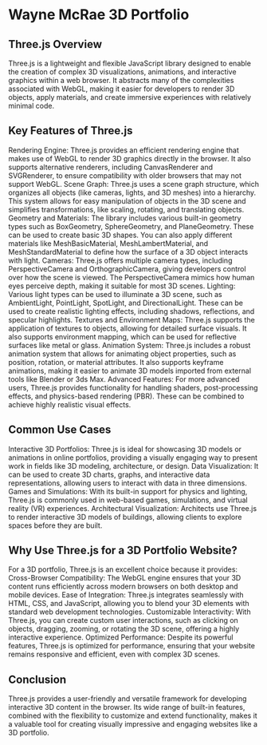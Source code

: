 # Wayne McRae 3D Portfolio

## Three.js Overview

Three.js is a lightweight and flexible JavaScript library designed to enable the creation of complex 3D visualizations, animations, and interactive graphics within a web browser. It abstracts many of the complexities associated with WebGL, making it easier for developers to render 3D objects, apply materials, and create immersive experiences with relatively minimal code.

## Key Features of Three.js

Rendering Engine: Three.js provides an efficient rendering engine that makes use of WebGL to render 3D graphics directly in the browser. It also supports alternative renderers, including CanvasRenderer and SVGRenderer, to ensure compatibility with older browsers that may not support WebGL.
Scene Graph: Three.js uses a scene graph structure, which organizes all objects (like cameras, lights, and 3D meshes) into a hierarchy. This system allows for easy manipulation of objects in the 3D scene and simplifies transformations, like scaling, rotating, and translating objects.
Geometry and Materials: The library includes various built-in geometry types such as BoxGeometry, SphereGeometry, and PlaneGeometry. These can be used to create basic 3D shapes. You can also apply different materials like MeshBasicMaterial, MeshLambertMaterial, and MeshStandardMaterial to define how the surface of a 3D object interacts with light.
Cameras: Three.js offers multiple camera types, including PerspectiveCamera and OrthographicCamera, giving developers control over how the scene is viewed. The PerspectiveCamera mimics how human eyes perceive depth, making it suitable for most 3D scenes.
Lighting: Various light types can be used to illuminate a 3D scene, such as AmbientLight, PointLight, SpotLight, and DirectionalLight. These can be used to create realistic lighting effects, including shadows, reflections, and specular highlights.
Textures and Environment Maps: Three.js supports the application of textures to objects, allowing for detailed surface visuals. It also supports environment mapping, which can be used for reflective surfaces like metal or glass.
Animation System: Three.js includes a robust animation system that allows for animating object properties, such as position, rotation, or material attributes. It also supports keyframe animations, making it easier to animate 3D models imported from external tools like Blender or 3ds Max.
Advanced Features: For more advanced users, Three.js provides functionality for handling shaders, post-processing effects, and physics-based rendering (PBR). These can be combined to achieve highly realistic visual effects.

## Common Use Cases

Interactive 3D Portfolios: Three.js is ideal for showcasing 3D models or animations in online portfolios, providing a visually engaging way to present work in fields like 3D modeling, architecture, or design.
Data Visualization: It can be used to create 3D charts, graphs, and interactive data representations, allowing users to interact with data in three dimensions.
Games and Simulations: With its built-in support for physics and lighting, Three.js is commonly used in web-based games, simulations, and virtual reality (VR) experiences.
Architectural Visualization: Architects use Three.js to render interactive 3D models of buildings, allowing clients to explore spaces before they are built.

## Why Use Three.js for a 3D Portfolio Website?

For a 3D portfolio, Three.js is an excellent choice because it provides:
Cross-Browser Compatibility: The WebGL engine ensures that your 3D content runs efficiently across modern browsers on both desktop and mobile devices.
Ease of Integration: Three.js integrates seamlessly with HTML, CSS, and JavaScript, allowing you to blend your 3D elements with standard web development technologies.
Customizable Interactivity: With Three.js, you can create custom user interactions, such as clicking on objects, dragging, zooming, or rotating the 3D scene, offering a highly interactive experience.
Optimized Performance: Despite its powerful features, Three.js is optimized for performance, ensuring that your website remains responsive and efficient, even with complex 3D scenes.

## Conclusion

Three.js provides a user-friendly and versatile framework for developing interactive 3D content in the browser. Its wide range of built-in features, combined with the flexibility to customize and extend functionality, makes it a valuable tool for creating visually impressive and engaging websites like a 3D portfolio.
